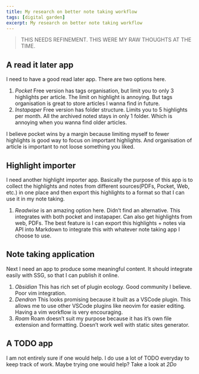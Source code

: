 ```yaml
---
title: My research on better note taking workflow
tags: [digital garden]
excerpt: My research on better note taking workflow
---
```

 
 > THIS NEEDS REFINEMENT. THIS WERE MY RAW THOUGHTS AT THE TIME.

## A read it later app
I need to have a good read later app. There are two options here.
1. *Pocket*
      Free version has tags organisation, but limit you to only 3 highlights per article. The limit on highlight is annoying. But tags organisation is great to store articles I wanna find in future.
2. *Instapaper*
      Free version has folder structure. Limits you to 5 highlights per month. All the archived noted stays in only 1 folder. Which is annoying when you wanna find older articles.

I believe pocket wins by a margin because limiting myself to fewer highlights is good way to focus on important highlights. And organisation of article is important to not loose something you liked.

## Highlight importer

I need another highlight importer app. Basically the purpose of this app is to collect the highlights and notes from different sources(PDFs, Pocket, Web, etc.) in one place and then export this highlights to a format so that I can use it in my note taking.
1. *Readwise* is an amazing option here.
Didn’t find an alternative. This integrates with both pocket and instapaper. Can also get highlights from web, PDFs. The best feature is I can export this highlights + notes via API into
Markdown to integrate this with whatever note taking app I choose to use.

## Note taking application
Next I need an app to produce some meaningful content. It should integrate easily with SSG, so that I can publish it online.
1. *Obsidian*
This has rich set of plugin ecology. Good community I believe. Poor vim integration.
2. *Dendron*
This looks promising because it built as a VSCode plugin. This allows me to use other VSCode plugins like neovim for easier editing. Having a vim workflow is very encouraging.
3. *Roam*
Roam doesn’t suit my purpose because it has it’s own file extension and formatting. Doesn’t work well with static sites generator.

## A TODO app
I am not entirely sure if one would help. I do use a lot of TODO everyday to keep track of work. Maybe trying one would help?
Take a look at *2Do*


